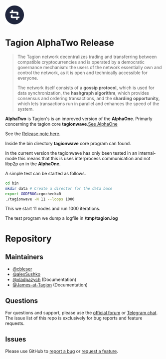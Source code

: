 <a href="https://tagion.org"><img alt="tagion logo" src="https://github.com/tagion/resources/raw/master/branding/logomark.svg?sanitize=true" alt="tagion.org" height="60"></a>

# Tagion AlphaTwo Release

> The Tagion network decentralizes trading and transferring between compatible cryptocurrencies and is operated by a democratic governance mechanism: the users of the network essentially own and control the network, as it is open and technically accessible for everyone.
> 
> The network itself consists of a **gossip protocol,** which is used for data synchronization, the **hashgraph algorithm**, which provides consensus and ordering transactions, and the **sharding** **opportunity,** which lets transactions run in parallel and enhances the speed of the system.

**AlphaTwo** is Tagion's is an improved version of the **AlphaOne**. Primarly concerning the tagion core **tagionwave**.[See AlphaOne](https://github.com/tagion/alpha_one)

See the [Release note here](RELEASE.md).



Inside the bin directory **tagionwave** core program can found.

In the current version the tagionwave has only been tested in an internal-mode this means that this is uses interprocess communication and not libp2p an in the **AlphaOne**. 

A simple test can be started as follows.

```bash
cd bin
mkdir data # Create a director for the data base
export GODEBUG=cgocheck=0
./tagionwave -N 11 --loops 1000
```

This we start 11 nodes and run 1000 iterations.

The test program we dump a logfile in **/tmp/tagion.log**



# Repository

## Maintainers

- [@cbleser](https://github.com/cbleser)
- [@alexSushko](https://github.com/alexSushko)
- [@vladpazych](https://github.com/vladpazych) (Documentation)
- [@James-at-Tagion](https://github.com/James-at-Tagion) (Documentation)

## Questions

For questions and support, please use the [official forum](https://forum.tagion.org/c/development/6) or [Telegram chat](https://t.me/tagionChat). The issue list of this repo is exclusively for bug reports and feature requests.

## Issues

Please use GitHub to [report a bug](https://github.com/tagion/alpha_one/issues/new?assignees=cbleser%2C+alexSushko&labels=bug&template=bug_report.md&title=) or [request a feature](https://github.com/tagion/alpha_one/issues/new?assignees=alexSushko%2C+cbleser&labels=enhancement&template=feature_request.md&title=).
